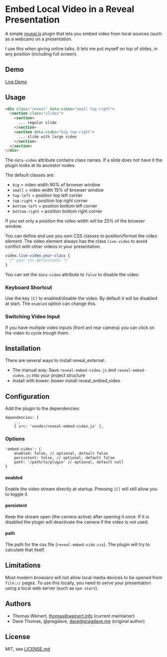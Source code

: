 # Embed Local Video in a Reveal Presentation

A simple [reveal.js](https://github.com/hakimel/reveal.js) plugin that lets you embed video from local sources
(such as a webcam) on a presentation.

I use this when giving online talks. It lets me put myself on top of
slides, in any position (including full screen).

## Demo

[Live Demo](http://thomas.weinert.info/reveal-embed-video/example/index.html)


## Usage

```HTML
<div class="reveal" data-video="small top-right">
  <section class="slides">
    <section>
      ... regular slide
    </section>
    <section data-video="big top-right">
      ... slide with large video 
    </section>
  </section>
</div>  
```

The `data-video` attribute contains class names. If a slide
does not have it the plugin looks at its ancestor nodes. 

The default classes are:

   * `big` = video width 90% of browser window
   * `small` = video width 15% of browser window
   * `top-left` = position top left corner
   * `top-right` = position top right corner
   * `bottom-left` = position bottom left corner
   * `bottom-right` = position bottom right corner
   
If you set only a position the video width will be 25% of the browser
window.

You can define and use you own CSS classes to position/format the video element.
The video element always has the class `live-video` to avoid conflict with other
videos in your presentation.

```CSS
video.live-video.your-class {
  /* your css definitions */
}
```

You can set the `data-video` attribute to `false` to disable the video.

### Keyboard Shortcut

Use the key `[C]` to enabled/disable the video. By default it will be disabled at 
start. The `enabled` option can change this.

### Switching Video Input

If you have multiple video inputs (front ant rear camera) you can click on 
the video to cycle trough them.

## Installation

There are several ways to install reveal_external:

* The manual way: Save `reveal-embed-video.js` and `reveal-embed-video.js` into your 
  project structure
* Install with bower: bower install reveal_embed_video

## Configuration

Add the plugin to the dependencies:

    dependencies: [
        ...
        { src: 'vendor/reveal-embed-video.js' },
        
### Options

    'embed-video': {
        enabled: false, // optional, default false
        persistent: false, // optional, default false
        path: '/path/to/plugin' // optional, default null
    }       
    
#### enabled

Enable the video stream directly at startup. Pressing `[C]` will still allow you to 
toggle it.

#### persistent

Keep the stream open (the camera active) after opening it once. If it is disabled
the plugin will deactivate the camera if the video is not used.

#### path 

The path for the css file (`reveal-embed-vide.css`). The plugin will try to calculate that itself.

## Limitations

Most modern browsers will not allow local media devices to be opened
from `file://` pages. To use this locally, you need to serve your
presentation using a local web server (such as `npm start`).

## Authors

* Thomas Weinert, thomas@weinert.info (current maintainer)
* Dave Thomas, @pragdave, dave@pragdave.me (original author)

## License

MIT, see [LICENSE.md](LICENSE.md)
